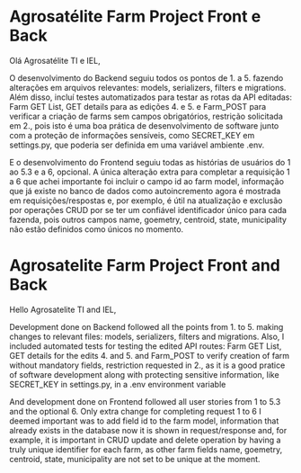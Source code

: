 # Agrosatélite Farm Project Front e Back

Olá Agrosatélite TI e IEL,

O desenvolvimento do Backend seguiu todos os pontos de 1. a 5. fazendo alterações em arquivos relevantes: models, serializers, filters e migrations.
Além disso, incluí testes automatizados para testar as rotas da API editadas: Farm GET List, GET details para as edições 4. e 5. e Farm_POST para verificar a criação de farms sem campos obrigatórios, restrição solicitada em 2., pois isto é uma boa prática de desenvolvimento de software junto com a proteção de informações sensíveis, como SECRET_KEY em settings.py, que poderia ser definida em uma variável ambiente .env.

E o desenvolvimento do Frontend seguiu todas as histórias de usuários do 1 ao 5.3 e a 6, opcional.
A única alteração extra para completar a requisição 1 a 6 que achei importante foi incluir o campo id ao farm model, informação que já existe no banco de dados como autoincremento agora é mostrada em requisições/respostas e, por exemplo, é útil na atualização e exclusão por operações CRUD por se ter um confiável identificador único para cada fazenda, pois outros campos name, goemetry, centroid, state, municipality não estão definidos como únicos no momento.

# Agrosatelite Farm Project Front and Back

Hello Agrosatelite TI and IEL,

Development done on Backend followed all the points from 1. to 5. making changes to relevant files: models, serializers, filters and migrations.
Also, I included automated tests for testing the edited API routes: Farm GET List, GET details for the edits 4. and 5. and Farm_POST to verify creation of farm without mandatory fields, restriction requested in 2., as it is a good pratice of software development along with protecting sensitive information, like SECRET_KEY in settings.py, in a .env environment variable

And development done on Frontend followed all user stories from 1 to 5.3 and the optional 6.
Only extra change for completing request 1 to 6 I deemed important was to add field id to the farm model, information that already exists in the database now it is shown in request/response and, for example, it is important in CRUD update and delete operation by having a truly unique identifier for each farm, as other farm fields name, goemetry, centroid, state, municipality are not set to be unique at the moment.



